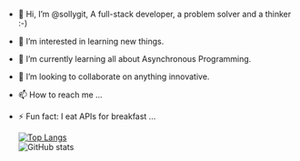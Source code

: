 - 👋 Hi, I’m @sollygit, A full-stack developer, a problem solver and a thinker :-)
- 👀 I’m interested in learning new things.
- 🌱 I’m currently learning all about Asynchronous Programming.
- 💞️ I’m looking to collaborate on anything innovative.
- 📫 How to reach me ...
- ⚡ Fun fact: I eat APIs for breakfast ...

  [![Top Langs](https://github-readme-stats.vercel.app/api/top-langs/?username=sollygit&layout=compact)](https://github.com/anuraghazra/github-readme-stats)
  <br />
  ![GitHub stats](https://github-readme-stats.vercel.app/api?username=sollygit&show_icons=true)




